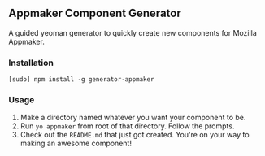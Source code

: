 ## Appmaker Component Generator

A guided yeoman generator to quickly create new components for Mozilla Appmaker.

### Installation

```
[sudo] npm install -g generator-appmaker
```

### Usage

1. Make a directory named whatever you want your component to be.
2. Run `yo appmaker` from root of that directory. Follow the prompts.
3. Check out the `README.md` that just got created. You're on your way to making an awesome component!
